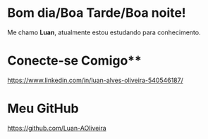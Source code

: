 # Bom dia/Boa Tarde/Boa noite!

Me chamo **Luan**, atualmente estou estudando para conhecimento.

# Conecte-se Comigo**
https://www.linkedin.com/in/luan-alves-oliveira-540546187/

# Meu GitHub
https://github.com/Luan-AOliveira